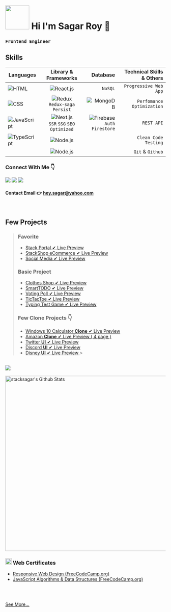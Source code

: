 # <img src="https://i.ibb.co/xgX2n13/IMG-20220123-171927-removebg-preview.png" width="75" /> Hi I'm Sagar Roy 👋

### `Frontend Engineer`

## Skills

| Languages                                                                          |                                              Library & Frameworks                                               |                                                                                                    Database | Technical Skills & Others |
| ---------------------------------------------------------------------------------- | :-------------------------------------------------------------------------------------------------------------: | ----------------------------------------------------------------------------------------------------------: | ------------------------: |
| <img src="https://img.shields.io/badge/-HTML-red" alt="HTML" />                    |                <img src="https://img.shields.io/badge/-React.js-informational" alt="React.js" />                |                                                                                                     `NoSQL` |     `Progressive Web App` |
| <img src="https://img.shields.io/badge/-CSS-blueviolet" alt="CSS" />               |        <img src="https://img.shields.io/badge/-Redux-blue" alt="Redux" /> <br /> `Redux-saga` `Persist`         |                             <img src="https://img.shields.io/badge/-MongoDB-informational" alt="MongoDB" /> | `Perfomance Optimization` |
| <img src="https://img.shields.io/badge/-JavaScript-yellow" alt="JavaScript" />     | <img src="https://img.shields.io/badge/-Next.js-blueviolet" alt="Next.js" /> <br /> `SSR` `SSG` `SEO Optimized` | <img src="https://img.shields.io/badge/-Firebase-informational" alt="Firebase" /> <br /> `Auth` `Firestore` |               ` REST API` |
| <img src="https://img.shields.io/badge/-TypeScript-blueviolet" alt="TypeScript" /> |             <img src="https://img.shields.io/badge/-Node.js/Express.js-blueviolet" alt="Node.js" />             |                                                                                                             |   ` Clean Code` `Testing` |
|                                                                                    |           <img src="https://img.shields.io/badge/-TailwindCSS/Bootstrap-blueviolet" alt="Node.js" />            |                                                                                                             |         ` Git` & `Github` |

<!--  <img src="https://img.shields.io/badge/-Data Visualization_(D3.js)-informational" alt="Data Visualization D3.js" />  -->

### Connect With Me 👇

[![](https://img.shields.io/badge/%20-Linkedin-blue?color=blue&labelColor=blue&logo=linkedin&logoColor=white)](https://www.linkedin.com/in/stacksagar "@stacksagar linkedin profile") [![](https://img.shields.io/badge/%20-Twitter-blue?color=blue&labelColor=blue&logo=twitter&logoColor=white)](https://www.twitter.com/stacksagar "@stacksagar twitter profile") [![](https://img.shields.io/badge/%20-Facebook-blue?color=blue&labelColor=blue&logo=facebook&logoColor=white)](https://www.facebook.com/stacksagar "@stacksagar facebook profile")

#### Contact Email 👉 <a href="mailto:hey.sagar@yahoo.com">hey.sagar@yahoo.com</a>

<br />

## Few Projects

> ### Favorite
>
> - <a href="https://stackportal.vercel.app"> Stack Portal ✔ Live Preview </a>
> - <a href="https://stacksagar.github.io/stackshop"> StackShop eCommerce ✔ Live Preview </a>
> - <a href="https://stacksagar.github.io/stacksocial"> Social Media ✔ Live Preview </a>
>
> ### Basic Project
>
> - <a href="https://stacksagar.github.io/aio-clothes-shop"> Clothes Shop ✔ Live Preview </a>
> - <a href="https://stacksagar.github.io/smart-todo"> SmartTODO ✔ Live Preview </a>
> - <a href="https://stacksagar.github.io/smart-poll"> Voting Poll ✔ Live Preview </a>
> - <a href="https://stacksagar.github.io/tic-tac-toe"> TicTacToe ✔ Live Preview </a>
> - <a href="https://stacksagar.github.io/typing-test"> Typing Test Game ✔ Live Preview </a>
>
> ### Few Clone Projects 👇
>
> - <a href="https://stacksagar.github.io/windows10-calculator-clone"> Windows 10 Calculator **Clone** ✔ Live Preview </a>
> - <a href="https://stacksagar.github.io/amazon-clone"> Amazon **Clone** ✔ Live Preview ( 4 page ) </a>
> - <a href="https://stacksagar.github.io/twitter-ui"> Twitter **UI** ✔ Live Preview </a>
> - <a href="https://stacksagar.github.io/discord-clone"> Discord **UI** ✔ Live Preview </a>
> - <a href="https://stacksagar.github.io/disney-plus-ui"> Disney **UI** ✔ Live Preview </a> > ` `

 <br/>

<a href="https://github.com/stacksagar">
  <img align="center" src="https://github-readme-stats.vercel.app/api/top-langs/?username=stacksagar&theme=light&hide_langs_below=1" />
</a>

<br />
<br />

<img width="550" alt="stacksagar's Github Stats"  src="https://github-readme-stats.vercel.app/api?username=stacksagar&show_icons=true"/>

### <img src="https://png.pngtree.com/png-clipart/20190614/original/pngtree-certificate-icon-png-image_3715104.jpg" width="20" /> Web Certificates

- <a href="https://www.freecodecamp.org/certification/stacksagar/responsive-web-design">Responsive Web Design (FreeCodeCamp.org) </a>
- <a href="https://www.freecodecamp.org/certification/stacksagar/javascript-algorithms-and-data-structures">JavaScript Algorithms & Data Structures (FreeCodeCamp.org) </a>

<br />
<br />

<a href="https://stacksagar.netlify.app"> See More... </a>
